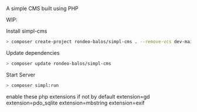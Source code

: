 A simple CMS built using PHP

WIP:

Install simpl-cms
```bash
> composer create-project rondeo-balos/simpl-cms . --remove-vcs dev-main
```

Update dependencies
```bash
> composer update rondeo-balos/simpl-cms
```

Start Server
```bash
> composer simpl:run
```

enable these php extensions if not by default
extension=gd
extension=pdo_sqlite
extension=mbstring
extension=exif